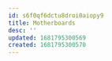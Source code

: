 ```yaml
---
id: s6f0qf6dctu8droi0aiopy9
title: Motherboards
desc: ''
updated: 1681795300569
created: 1681795300570
---
```


